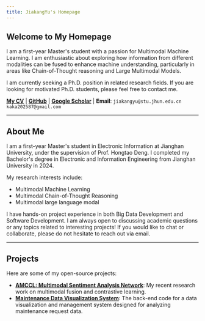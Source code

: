 ```yaml
---
title: JiakangYu's Homepage
---
```


## Welcome to My Homepage

I am a first-year Master's student with a passion for Multimodal Machine Learning. I am enthusiastic about exploring how information from different modalities can be fused to enhance machine understanding, particularly in areas like Chain-of-Thought reasoning and Large Multimodal Models.

I am currently seeking a Ph.D. position in related research fields. If you are looking for motivated Ph.D. students, please feel free to contact me.

[**My CV**](./Jiakang_Yu_CV.pdf) | [**GitHub**](https://github.com/kaka-yjk) | [**Google Scholar**](https://scholar.google.com/citations?user=FpbncKYAAAAJ&hl=en) | **Email**: `jiakangyu@stu.jhun.edu.cn` `kaka202587@gmail.com`

---

## About Me

I am a first-year Master's student in Electronic Information at Jianghan University, under the supervision of Prof. Hongtao Deng. I completed my Bachelor's degree in Electronic and Information Engineering from Jianghan University in 2024.

My research interests include:
* Multimodal Machine Learning
* Multimodal Chain-of-Thought Reasoning
* Multimodal large language modal

I have hands-on project experience in both Big Data Development and Software Development. I am always open to discussing academic questions or any topics related to interesting projects! If you would like to chat or collaborate, please do not hesitate to reach out via email.

---

## Projects

Here are some of my open-source projects:

* **[AMCCL: Multimodal Sentiment Analysis Network](https://github.com/kaka-yjk/amccl)**: My recent research work on multimodal fusion and contrastive learning.
* **[Maintenance Data Visualization System](https://github.com/kaka-yjk/maintenancesystem)**: The back-end code for a data visualization and management system designed for analyzing maintenance request data.


